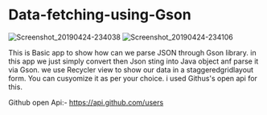 # Data-fetching-using-Gson

![Screenshot_20190424-234038](https://user-images.githubusercontent.com/47271638/56684178-dac26a00-66ec-11e9-8c9f-cf784bd6c5af.png)
![Screenshot_20190424-234106](https://user-images.githubusercontent.com/47271638/56684186-ddbd5a80-66ec-11e9-8f98-75f0ec5819b1.png)




This is Basic app to show how can we parse JSON through Gson library.
in this app we just simply convert then Json sting into Java object anf parse it via Gson.
we use Recycler view to show our data in a staggeredgridlayout form.
You can cusyomize it as per your choice.
i used Githus's open api for this.

Github open Api:- https://api.github.com/users
